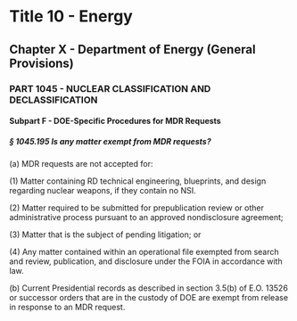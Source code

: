 
# Title 10 - Energy
## Chapter X - Department of Energy (General Provisions)
### PART 1045 - NUCLEAR CLASSIFICATION AND DECLASSIFICATION
#### Subpart F - DOE-Specific Procedures for MDR Requests
##### § 1045.195 Is any matter exempt from MDR requests?

(a) MDR requests are not accepted for:

(1) Matter containing RD technical engineering, blueprints, and design regarding nuclear weapons, if they contain no NSI.

(2) Matter required to be submitted for prepublication review or other administrative process pursuant to an approved nondisclosure agreement;

(3) Matter that is the subject of pending litigation; or

(4) Any matter contained within an operational file exempted from search and review, publication, and disclosure under the FOIA in accordance with law.

(b) Current Presidential records as described in section 3.5(b) of E.O. 13526 or successor orders that are in the custody of DOE are exempt from release in response to an MDR request.
